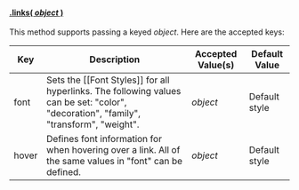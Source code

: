 #### <a name="object" href="#object">.links( *object* )</a>

This method supports passing a keyed *object*. Here are the accepted keys:

| Key | Description | Accepted Value(s) | Default Value |
| --- | --- | --- | --- |
| font | Sets the [[Font Styles]] for all hyperlinks. The following values can be set: "color", "decoration", "family", "transform", "weight". | *object* | Default style |
| hover | Defines font information for when hovering over a link. All of the same values in "font" can be defined. | *object* | Default style |
